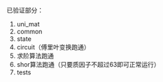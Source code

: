 已验证部分：
1. uni_mat
2. common
3. state
4. circuit（傅里叶变换跑通）
5. 求阶算法跑通
6. shor算法跑通（只要质因子不超过63即可正常运行）
7. tests